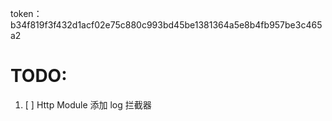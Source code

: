 

token：b34f819f3f432d1acf02e75c880c993bd45be1381364a5e8b4fb957be3c465a2

# TODO:

1. [ ] Http Module 添加 log 拦截器